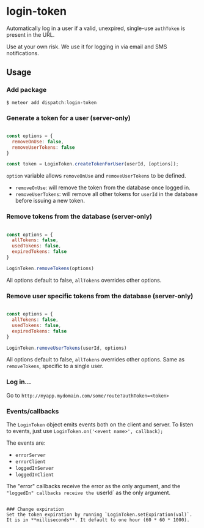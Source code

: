 login-token
============

Automatically log in a user if a valid, unexpired, single-use `authToken` is present in the URL.

Use at your own risk. We use it for logging in via email and SMS notifications.

## Usage

### Add package
```
$ meteor add dispatch:login-token
```

### Generate a token for a user (server-only)
```js

const options = {
  removeOnUse: false,
  removeUserTokens: false
}

const token = LoginToken.createTokenForUser(userId, [options]);
```

`option` variable allows `removeOnUse` and `removeUserTokens` to be defined.
 - `removeOnUse`: will remove the token from the database once logged in.
 - `removeUserTokens`: will remove all other tokens for `userId` in the database before issuing a new token.

### Remove tokens from the database (server-only)

```js

const options = {
  allTokens: false,
  usedTokens: false,
  expiredTokens: false
}

LoginToken.removeTokens(options)

```

All options default to false, `allTokens` overrides other options.

### Remove user specific tokens from the database (server-only)

```js

const options = {
  allTokens: false,
  usedTokens: false,
  expiredTokens: false
}

LoginToken.removeUserTokens(userId, options)

```

All options default to false, `allTokens` overrides other options. Same as `removeTokens`, specific
to a single user.

### Log in...
Go to `http://myapp.mydomain.com/some/route?authToken=<token>`

### Events/callbacks
The `LoginToken` object emits events both on the client and server. To listen to events, just use `LoginToken.on('<event name>', callback);`

The events are:

* `errorServer`
* `errorClient`
* `loggedInServer`
* `loggedInClient`

The "error" callbacks receive the error as the only argument, and the `"loggedIn" callbacks receive the `userId` as the only argument.
```

### Change expiration
Set the token expiration by running `LoginToken.setExpiration(val)`. It is in **milliseconds**. It default to one hour (60 * 60 * 1000).

